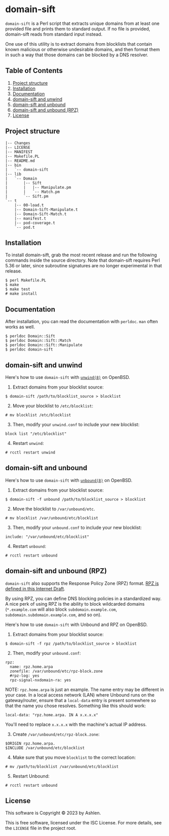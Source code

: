 # domain-sift

`domain-sift` is a Perl script that extracts unique domains from
at least one provided file and prints them to standard output. If
no file is provided, domain-sift reads from standard input instead.

One use of this utility is to extract domains from blocklists
that contain known malicious or otherwise undesirable domains,
and then format them in such a way that those domains can be
blocked by a DNS resolver.

## Table of Contents

1. [Project structure](#project-structure)
2. [Installation](#installation)
3. [Documentation](#documentation)
4. [domain-sift and unwind](#domain-sift-and-unwind)
5. [domain-sift and unbound](#domain-sift-and-unbound)
6. [domain-sift and unbound (RPZ)](#domain-sift-and-unbound-rpz)
7. [License](#license)

## Project structure

```
|-- Changes
|-- LICENSE
|-- MANIFEST
|-- Makefile.PL
|-- README.md
|-- bin
|   `-- domain-sift
|-- lib
|   `-- Domain
|       |-- Sift
|       |   |-- Manipulate.pm
|       |   `-- Match.pm
|       `-- Sift.pm
`-- t
    |-- 00-load.t
    |-- Domain-Sift-Manipulate.t
    |-- Domain-Sift-Match.t
    |-- manifest.t
    |-- pod-coverage.t
    `-- pod.t
```

## Installation

To install domain-sift, grab the most recent release and run the
following commands inside the source directory. Note that domain-sift
requires Perl 5.36 or later, since subroutine signatures are no
longer experimental in that release.

```
$ perl Makefile.PL
$ make
$ make test
# make install
```

## Documentation

After installation, you can read the documentation with `perldoc`.
`man` often works as well.

```
$ perldoc Domain::Sift
$ perldoc Domain::Sift::Match
$ perldoc Domain::Sift::Manipulate
$ perldoc domain-sift
```

## domain-sift and unwind

Here's how to use `domain-sift` with
[`unwind(8)`](https://man.openbsd.org/unwind) on OpenBSD.

1. Extract domains from your blocklist source:

```
$ domain-sift /path/to/blocklist_source > blocklist
```

2. Move your blocklist to `/etc/blocklist`:

```
# mv blocklist /etc/blocklist
```

3. Then, modify your `unwind.conf` to include your new blocklist:

```
block list "/etc/blocklist"
```

4. Restart `unwind`:

```
# rcctl restart unwind
```

## domain-sift and unbound

Here's how to use `domain-sift` with
[`unbound(8)`](https://man.openbsd.org/unbound) on OpenBSD.

1. Extract domains from your blocklist source:

```
$ domain-sift -f unbound /path/to/blocklist_source > blocklist
```

2. Move the blocklist to `/var/unbound/etc`.

```
# mv blocklist /var/unbound/etc/blocklist
```

3. Then, modify your `unbound.conf` to include your new blocklist:

```
include: "/var/unbound/etc/blocklist"
```

4. Restart `unbound`:

```
# rcctl restart unbound
```

## domain-sift and unbound (RPZ)

`domain-sift` also supports the Response Policy Zone (RPZ) format.
[RPZ is defined in this Internet
Draft](https://datatracker.ietf.org/doc/draft-vixie-dnsop-dns-rpz/).

By using RPZ, you can define DNS blocking policies in a standardized
way. A nice perk of using RPZ is the ability to block wildcarded
domains (`*.example.com` will also block `subdomain.example.com`,
`subdomain.subdomain.example.com`, and so on).

Here's how to use `domain-sift` with Unbound and RPZ on OpenBSD.

1. Extract domains from your blocklist source:

```
$ domain-sift -f rpz /path/to/blocklist_source > blocklist
```

2. Then, modify your `unbound.conf`:

```
rpz:
  name: rpz.home.arpa
  zonefile: /var/unbound/etc/rpz-block.zone
  #rpz-log: yes
  rpz-signal-nxdomain-ra: yes
```

NOTE: `rpz.home.arpa` is just an example. The name entry may be
different in your case. In a local access network (LAN) where Unbound
runs on the gateway/router, ensure that a `local-data` entry is
present somewhere so that the name you chose resolves. Something
like this should work:

```
local-data: "rpz.home.arpa. IN A x.x.x.x"
```

You'll need to replace `x.x.x.x` with the machine's actual IP
address.

3. Create `/var/unbound/etc/rpz-block.zone`:

```
$ORIGIN rpz.home.arpa.
$INCLUDE /var/unbound/etc/blocklist
```

4. Make sure that you move `blocklist` to the correct location:

```
# mv /path/to/blocklist /var/unbound/etc/blocklist
```

5. Restart Unbound:

```
# rcctl restart unbound
```

## License

This software is Copyright © 2023 by Ashlen.

This is free software, licensed under the ISC License. For more
details, see the `LICENSE` file in the project root.
